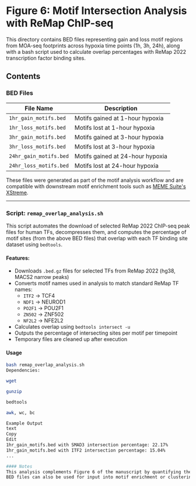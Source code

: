 # Figure 6: Motif Intersection Analysis with ReMap ChIP-seq

This directory contains BED files representing gain and loss motif regions from MOA-seq footprints across hypoxia time points (1h, 3h, 24h), along with a bash script used to calculate overlap percentages with ReMap 2022 transcription factor binding sites.

## Contents

### BED Files

| File Name                | Description                                      |
|--------------------------|--------------------------------------------------|
| `1hr_gain_motifs.bed`    | Motifs gained at 1-hour hypoxia                  |
| `1hr_loss_motifs.bed`    | Motifs lost at 1-hour hypoxia                   |
| `3hr_gain_motifs.bed`    | Motifs gained at 3-hour hypoxia                  |
| `3hr_loss_motifs.bed`    | Motifs lost at 3-hour hypoxia                   |
| `24hr_gain_motifs.bed`   | Motifs gained at 24-hour hypoxia                 |
| `24hr_loss_motifs.bed`   | Motifs lost at 24-hour hypoxia                  |

These files were generated as part of the motif analysis workflow and are compatible with downstream motif enrichment tools such as [MEME Suite's XStreme](https://meme-suite.org/meme/tools/xstreme).

---

### Script: `remap_overlap_analysis.sh`

This script automates the download of selected ReMap 2022 ChIP-seq peak files for human TFs, decompresses them, and computes the percentage of motif sites (from the above BED files) that overlap with each TF binding site dataset using `bedtools`.

#### Features:

- Downloads `.bed.gz` files for selected TFs from ReMap 2022 (hg38, MACS2 narrow peaks)
- Converts motif names used in analysis to match standard ReMap TF names:
  - `ITF2` → TCF4
  - `NDF1` → NEUROD1
  - `PO2F1` → POU2F1
  - `ZN502` → ZNF502
  - `NF2L2` → NFE2L2
- Calculates overlap using `bedtools intersect -u`
- Outputs the percentage of intersecting sites per motif per timepoint
- Temporary files are cleaned up after execution

#### Usage

```bash
bash remap_overlap_analysis.sh
Dependencies:

wget

gunzip

bedtools

awk, wc, bc

Example Output
text
Copy
Edit
1hr_gain_motifs.bed with SMAD3 intersection percentage: 22.17%
1hr_gain_motifs.bed with ITF2 intersection percentage: 15.04%
...

#### Notes
This analysis complements Figure 6 of the manuscript by quantifying the consistency between predicted motifs and experimentally validated TF binding sites.
BED files can also be used for input into motif enrichment or clustering tools for further regulatory characterization.
